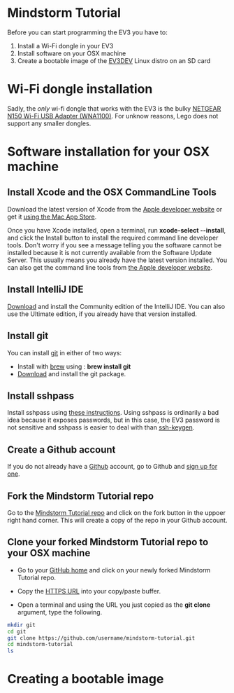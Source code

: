 # Mindstorm Tutorial
Before you can start programming the EV3 you have to:

1. Install a Wi-Fi dongle in your EV3
2. Install software on your OSX machine 
3. Create a bootable image of the [EV3DEV](http://www.ev3dev.org) Linux distro on an SD card

# Wi-Fi dongle installation
  Sadly, the *only* wi-fi dongle that works with the EV3 is the bulky
[NETGEAR N150 Wi-Fi USB Adapter (WNA1100)](http://www.amazon.com/NETGEAR-N150-Wi-Fi-Adapter-WNA1100/dp/B0036R9XRU).
For unknow reasons, Lego does not support any smaller dongles.  

# Software installation for your OSX machine

## Install Xcode and the OSX CommandLine Tools
  Download the latest version of Xcode from the [Apple developer website](https://developer.apple.com/xcode/download/) 
or get it [using the Mac App Store](http://itunes.apple.com/us/app/xcode/id497799835).

  Once you have Xcode installed, open a terminal, run **xcode-select --install**, 
and click the Install button to install the required command line developer tools. 
Don't worry if you see a message telling you the software cannot be installed because it is 
not currently available from the Software Update Server. This usually means you already have 
the latest version installed. You can also get the command line tools from 
[the Apple developer website](https://developer.apple.com/downloads/index.action).

## Install IntelliJ IDE
[Download](https://www.jetbrains.com/idea/) and install the Community edition of the IntelliJ IDE. You can
also use the Ultimate edition, if you already have that version installed.

## Install git 
You can install [git](https://en.wikipedia.org/wiki/Git_\(software\)) in either of two ways:

* Install with [brew](http://brew.sh) using : **brew install git**
* [Download](https://git-scm.com) and install the git package.

## Install sshpass
  Install sshpass using [these instructions](https://gist.github.com/arunoda/7790979).
Using sshpass is ordinarily a bad idea because it exposes passwords, but in this case,
the EV3 password is not sensitive and sshpass is easier to deal with than 
[ssh-keygen](https://www.digitalocean.com/community/tutorials/how-to-set-up-ssh-keys--2).

## Create a Github account
If you do not already have a [Github](https://github.com) account, 
go to Github and [sign up for one](https://github.com/join).

## Fork the Mindstorm Tutorial repo
Go to the [Mindstorm Tutorial repo](https://github.com/ev3dev-lang-java/mindstorm-tutorial) and click on the 
fork button in the uppoer right hand corner. This will create a copy of the repo in your Github account.

## Clone your forked Mindstorm Tutorial repo to your OSX machine

* Go to your [GitHub home](https://github.com) and click on your newly forked Mindstorm Tutorial repo.

* Copy the [HTTPS URL](https://help.github.com/articles/which-remote-url-should-i-use/) into your copy/paste buffer.

* Open a terminal and using the URL you just copied as the **git clone** argument, type the following.

```bash
mkdir git
cd git
git clone https://github.com/username/mindstorm-tutorial.git
cd mindstorm-tutorial
ls
```

# Creating a bootable image 

